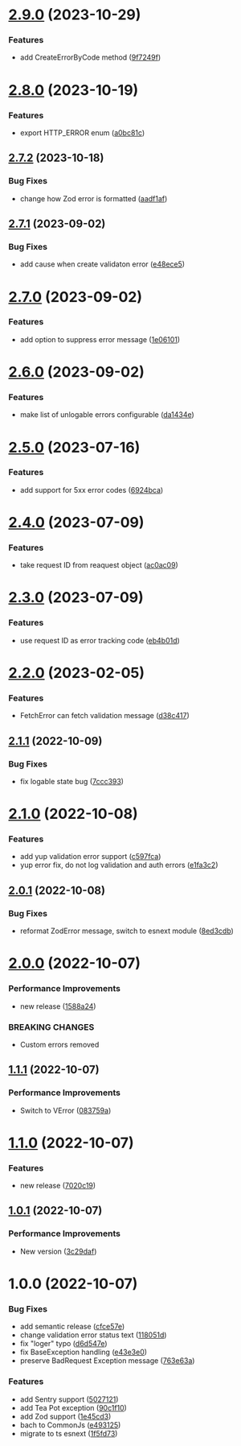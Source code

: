 # [2.9.0](https://github.com/advertikon/express-error-handler/compare/v2.8.0...v2.9.0) (2023-10-29)


### Features

* add CreateErrorByCode method ([9f7249f](https://github.com/advertikon/express-error-handler/commit/9f7249f86d46ed047c0fd3890ccce11859d2c925))

# [2.8.0](https://github.com/advertikon/express-error-handler/compare/v2.7.2...v2.8.0) (2023-10-19)


### Features

* export HTTP_ERROR enum ([a0bc81c](https://github.com/advertikon/express-error-handler/commit/a0bc81ccc66e654baed30553d555ed5b42a35d9b))

## [2.7.2](https://github.com/advertikon/express-error-handler/compare/v2.7.1...v2.7.2) (2023-10-18)


### Bug Fixes

* change how Zod error is formatted ([aadf1af](https://github.com/advertikon/express-error-handler/commit/aadf1af413f92abb5465d5e437f5cb75511ec52f))

## [2.7.1](https://github.com/advertikon/express-error-handler/compare/v2.7.0...v2.7.1) (2023-09-02)


### Bug Fixes

* add cause when create validaton error ([e48ece5](https://github.com/advertikon/express-error-handler/commit/e48ece5a6d8fe05aad0271163fb9f5d97d33ae7a))

# [2.7.0](https://github.com/advertikon/express-error-handler/compare/v2.6.0...v2.7.0) (2023-09-02)


### Features

* add option to suppress error message ([1e06101](https://github.com/advertikon/express-error-handler/commit/1e061015efcdf1af4d3ce9a245082fdd6b9747fb))

# [2.6.0](https://github.com/advertikon/express-error-handler/compare/v2.5.0...v2.6.0) (2023-09-02)


### Features

* make list of unlogable errors configurable ([da1434e](https://github.com/advertikon/express-error-handler/commit/da1434e0b0a650875884ccc85192fc841fcc66b0))

# [2.5.0](https://github.com/advertikon/express-error-handler/compare/v2.4.0...v2.5.0) (2023-07-16)


### Features

* add support for 5xx error codes ([6924bca](https://github.com/advertikon/express-error-handler/commit/6924bcaf7144dc54848bfca81d72713663e3a723))

# [2.4.0](https://github.com/advertikon/express-error-handler/compare/v2.3.0...v2.4.0) (2023-07-09)


### Features

* take request ID from reaquest object ([ac0ac09](https://github.com/advertikon/express-error-handler/commit/ac0ac091ffeeb470dfce90c75b642058645002f4))

# [2.3.0](https://github.com/advertikon/express-error-handler/compare/v2.2.0...v2.3.0) (2023-07-09)


### Features

* use request ID as error tracking code ([eb4b01d](https://github.com/advertikon/express-error-handler/commit/eb4b01d3980a0828a1365470431448958d1ba3b0))

# [2.2.0](https://github.com/advertikon/express-error-handler/compare/v2.1.1...v2.2.0) (2023-02-05)


### Features

* FetchError can fetch validation message ([d38c417](https://github.com/advertikon/express-error-handler/commit/d38c417bdcda930a57bdd6ccf427aa154a4f3559))

## [2.1.1](https://github.com/advertikon/express-error-handler/compare/v2.1.0...v2.1.1) (2022-10-09)


### Bug Fixes

* fix logable state bug ([7ccc393](https://github.com/advertikon/express-error-handler/commit/7ccc3935aa7377ac79e376c36ec2ea94dca4f9b8))

# [2.1.0](https://github.com/advertikon/express-error-handler/compare/v2.0.1...v2.1.0) (2022-10-08)


### Features

* add yup validation error support ([c597fca](https://github.com/advertikon/express-error-handler/commit/c597fca1298d0dad699f8994f6494b1108becac7))
* yup error fix, do not log validation and auth errors ([e1fa3c2](https://github.com/advertikon/express-error-handler/commit/e1fa3c27fcefa5c9844e9ebaab1bf54981ce40b5))

## [2.0.1](https://github.com/advertikon/express-error-handler/compare/v2.0.0...v2.0.1) (2022-10-08)


### Bug Fixes

* reformat ZodError message, switch to esnext module ([8ed3cdb](https://github.com/advertikon/express-error-handler/commit/8ed3cdbd60f3778f29a4288f240d7c49996c2945))

# [2.0.0](https://github.com/advertikon/express-error-handler/compare/v1.1.1...v2.0.0) (2022-10-07)


### Performance Improvements

* new release ([1588a24](https://github.com/advertikon/express-error-handler/commit/1588a2450b874493bd3d81f0be43b034a12a0aa3))


### BREAKING CHANGES

* Custom errors removed

## [1.1.1](https://github.com/advertikon/express-error-handler/compare/v1.1.0...v1.1.1) (2022-10-07)


### Performance Improvements

* Switch to VError ([083759a](https://github.com/advertikon/express-error-handler/commit/083759a2bb29fcb46ddb06eab5c0c27945bfd933))

# [1.1.0](https://github.com/advertikon/express-error-handler/compare/v1.0.1...v1.1.0) (2022-10-07)


### Features

* new release ([7020c19](https://github.com/advertikon/express-error-handler/commit/7020c196bad67e5b43c8658d9af040a732d2cd80))

## [1.0.1](https://github.com/advertikon/express-error-handler/compare/v1.0.0...v1.0.1) (2022-10-07)


### Performance Improvements

* New version ([3c29daf](https://github.com/advertikon/express-error-handler/commit/3c29daf00b93866d795be5d4f7bdbc5df1ef35a0))

# 1.0.0 (2022-10-07)


### Bug Fixes

* add semantic release ([cfce57e](https://github.com/advertikon/express-error-handler/commit/cfce57e640b40d842cc3138036cbdf11040ec344))
* change validation error status text ([118051d](https://github.com/advertikon/express-error-handler/commit/118051df07b79f31c930a233aa7b526ea975a29f))
* fix "loger" typo ([d6d547e](https://github.com/advertikon/express-error-handler/commit/d6d547e58980cc04f136b0d45216909c60924f1e))
* fix BaseException handling ([e43e3e0](https://github.com/advertikon/express-error-handler/commit/e43e3e0ad949e58ca9e6b999a62f55904399f3fa))
* preserve BadRequest Exception message ([763e63a](https://github.com/advertikon/express-error-handler/commit/763e63acf0d153bba275452bdc2b64665ba97cec))


### Features

* add Sentry support ([5027121](https://github.com/advertikon/express-error-handler/commit/5027121aa1b5bf71b5463126ec552415c400227e))
* add Tea Pot exception ([90c1f10](https://github.com/advertikon/express-error-handler/commit/90c1f10223c3a3b311623c3265c76618a04b614f))
* add Zod support ([1e45cd3](https://github.com/advertikon/express-error-handler/commit/1e45cd310eaf21c61222ddfc6b0cfb518d02f375))
* bach to CommonJs ([e493125](https://github.com/advertikon/express-error-handler/commit/e493125f123183867ccc673bdf53b12c9bd56139))
* migrate to ts esnext ([1f5fd73](https://github.com/advertikon/express-error-handler/commit/1f5fd73f13fb669d0615ecc722731df5ca0a7332))
